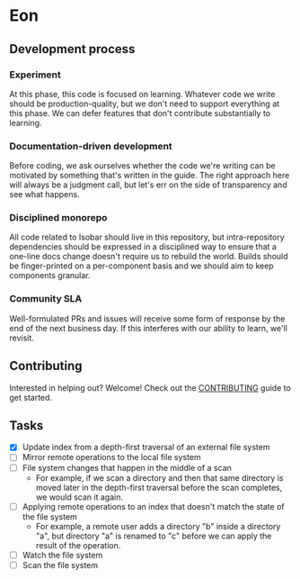# Eon

## Development process

### Experiment

At this phase, this code is focused on learning. Whatever code we write should be production-quality, but we don't need to support everything at this phase. We can defer features that don't contribute substantially to learning.

### Documentation-driven development

Before coding, we ask ourselves whether the code we're writing can be motivated by something that's written in the guide. The right approach here will always be a judgment call, but let's err on the side of transparency and see what happens.

### Disciplined monorepo

All code related to Isobar should live in this repository, but intra-repository dependencies should be expressed in a disciplined way to ensure that a one-line docs change doesn't require us to rebuild the world. Builds should be finger-printed on a per-component basis and we should aim to keep components granular.

### Community SLA

Well-formulated PRs and issues will receive some form of response by the end of the next business day. If this interferes with our ability to learn, we'll revisit.

## Contributing

Interested in helping out? Welcome! Check out the [CONTRIBUTING](./CONTRIBUTING.md) guide to get started.

## Tasks
* [x] Update index from a depth-first traversal of an external file system
* [ ] Mirror remote operations to the local file system
* [ ] File system changes that happen in the middle of a scan
  * For example, if we scan a directory and then that same directory is moved later in the depth-first traversal before the scan completes, we would scan it again.
* [ ] Applying remote operations to an index that doesn't match the state of the file system
  * For example, a remote user adds a directory "b" inside a directory "a", but directory "a" is renamed to "c" before we can apply the result of the operation.
* [ ] Watch the file system
* [ ] Scan the file system
